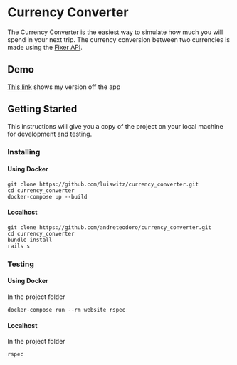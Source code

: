 # Currency Converter

The Currency Converter is the easiest way to simulate how much you will spend in your next trip. The currency conversion between two currencies is made using the [Fixer API](http://fixer.io/).

## Demo
[This link](https://easy-currencyconverter.herokuapp.com/) shows my version off the app

## Getting Started

This instructions will give you a copy of the project on your local machine for development and testing.

### Installing

#### Using Docker
```
git clone https://github.com/luiswitz/currency_converter.git
cd currency_converter
docker-compose up --build
```

#### Localhost
```
git clone https://github.com/andreteodoro/currency_converter.git
cd currency_converter
bundle install
rails s
```

### Testing

#### Using Docker
In the project folder
```
docker-compose run --rm website rspec
```

#### Localhost
In the project folder
```
rspec
```
